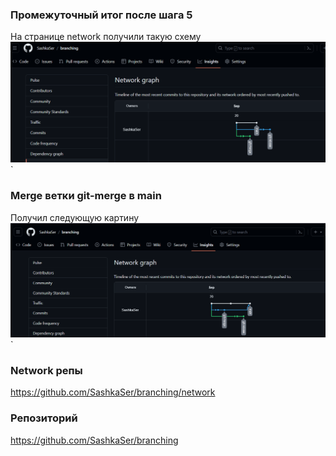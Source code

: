 ### Промежуточный итог после шага 5
На странице network получили такую схему
![img1](https://github.com/SashkaSer/branching_hw/blob/main/img/branching.png)`

### Merge ветки git-merge в main
Получил следующую картину
![img1](https://github.com/SashkaSer/branching_hw/blob/main/img/git-merge.png)`

### Network репы
<https://github.com/SashkaSer/branching/network>

### Репозиторий
<https://github.com/SashkaSer/branching>